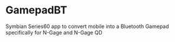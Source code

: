 # GamepadBT
Symbian Series60 app to convert mobile into a Bluetooth Gamepad specifically for N-Gage and N-Gage QD

